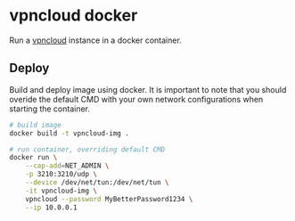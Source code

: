 # vpncloud docker

Run a [vpncloud](https://github.com/dswd/vpncloud) instance in a docker container.

## Deploy

Build and deploy image using docker. It is important to note that you should overide the default CMD with your own network configurations when starting the container. 


```sh
# build image
docker build -t vpncloud-img .

# run container, overriding default CMD
docker run \
    --cap-add=NET_ADMIN \
    -p 3210:3210/udp \
    --device /dev/net/tun:/dev/net/tun \
    -it vpncloud-img \
    vpncloud --password MyBetterPassword1234 \
    --ip 10.0.0.1
```